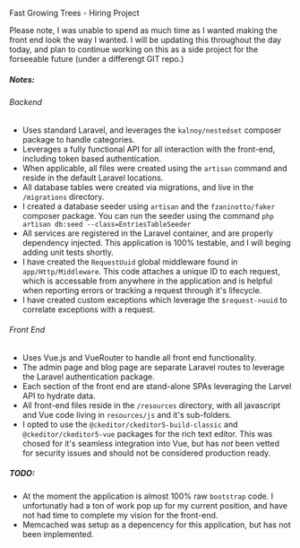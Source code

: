
Fast Growing Trees - Hiring Project 

Please note, I was unable to spend as much time as I wanted making the front end look the way I wanted. 
I will be updating this throughout the day today, and plan to continue working on this as a side project for the forseeable future (under a differengt GIT repo.)

##### Notes:

###### Backend

* Uses standard Laravel, and leverages the `kalnoy/nestedset` composer package to handle categories.
* Leverages a fully functional API for all interaction with the front-end, including token based authentication. 
* When applicable, all files were created using the `artisan` command and reside in the default Laravel locations.
* All database tables were created via migrations, and live in the `/migrations` directory. 
* I created a database seeder using `artisan` and the `fzaninotto/faker` composer package. You can run the seeder using the command `php artisan db:seed --class=EntriesTableSeeder`
* All services are registered in the Laravel container, and are properly dependency injected. This application is 100% testable, and I will beging adding unit tests shortly. 
* I have created the `RequestUuid` global middleware found in `app/Http/Middleware`. This code attaches a unique ID to each request, which is accessable from anywhere in the application and is helpful when reporting errors or tracking a request through it's lifecycle. 
* I have created custom exceptions which leverage the `$request->uuid` to correlate exceptions with a request. 

 
###### Front End  

* Uses Vue.js and VueRouter to handle all front end functionality. 
* The admin page and blog page are separate Laravel routes to leverage the Laravel authentication package.
* Each section of the front end are stand-alone SPAs leveraging the Larvel API to hydrate data. 
* All front-end files reside in the `/resources` directory, with all javascript and Vue code living in `resources/js` and it's sub-folders.
* I opted to use the `@ckeditor/ckeditor5-build-classic` and `@ckeditor/ckeditor5-vue` packages for the rich text editor. This was chosed for it's seamless integration into Vue, but has *not* been vetted for security issues and should not be considered production ready. 

##### TODO:
* At the moment the application is almost 100% raw `bootstrap` code. I unfortunatly had a ton of work pop up for my current position, and have not had time to complete my vision for the front-end.
* Memcached was setup as a depencency for this application, but has not been implemented.  
